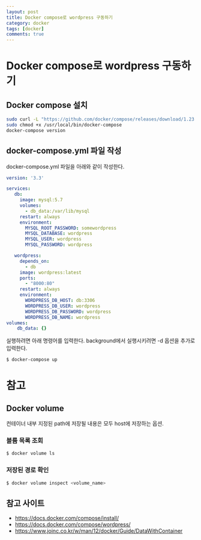 ```yaml
---
layout: post
title: Docker compose로 wordpress 구동하기
category: docker
tags: [docker]
comments: true
---
```


# Docker compose로 wordpress 구동하기

## Docker compose 설치
```bash
sudo curl -L "https://github.com/docker/compose/releases/download/1.23.2/docker-compose-$(uname -s)-$(uname -m)" -o /usr/local/bin/docker-compose
sudo chmod +x /usr/local/bin/docker-compose
docker-compose version
```

## docker-compose.yml 파일 작성
docker-compose.yml 파일을 아래와 같이 작성한다.
```yml
version: '3.3'

services:
   db:
     image: mysql:5.7
     volumes:
       - db_data:/var/lib/mysql
     restart: always
     environment:
       MYSQL_ROOT_PASSWORD: somewordpress
       MYSQL_DATABASE: wordpress
       MYSQL_USER: wordpress
       MYSQL_PASSWORD: wordpress

   wordpress:
     depends_on:
       - db
     image: wordpress:latest
     ports:
       - "8000:80"
     restart: always
     environment:
       WORDPRESS_DB_HOST: db:3306
       WORDPRESS_DB_USER: wordpress
       WORDPRESS_DB_PASSWORD: wordpress
       WORDPRESS_DB_NAME: wordpress
volumes:
    db_data: {}
```
실행하려면 아래 명령어를 입력한다. background에서 실행시키려면 -d 옵션을 추가로 입력한다.
```bash
$ docker-compose up
```


# 참고
## Docker volume
컨테이너 내부 지정된 path에 저장될 내용은 모두 host에 저장하는 옵션.
### 볼륨 목록 조회
```bash
$ docker volume ls
```
### 저장된 경로 확인
```bash
$ docker volume inspect <volume_name>
```

## 참고 사이트
* https://docs.docker.com/compose/install/
* https://docs.docker.com/compose/wordpress/
* https://www.joinc.co.kr/w/man/12/docker/Guide/DataWithContainer